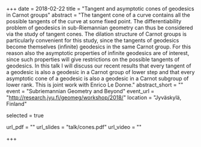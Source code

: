 +++
date = 2018-02-22
title = "Tangent and asymptotic cones of geodesics in Carnot groups"
abstract = "The tangent cone of a curve contains all the possible tangents of the curve at some fixed point. The differentiability problem of geodesics in sub-Riemannian geometry can thus be considered via the study of tangent cones. The dilation structure of Carnot groups is particularly convenient for this study, since the tangents of geodesics become themselves (infinite) geodesics in the same Carnot group. For this reason also the asymptotic properties of infinite geodesics are of interest, since such properties will give restrictions on the possible tangents of geodesics. In this talk I will discuss our recent results that every tangent of a geodesic is also a geodesic in a Carnot group of lower step and that every asymptotic cone of a geodesic is also a geodesic in a Carnot subgroup of lower rank. This is joint work with Enrico Le Donne."
abstract_short = ""
event = "Subriemannian Geometry and Beyond"
event_url = "http://research.jyu.fi/geomeg/workshop/2018/"
location = "Jyväskylä, Finland"

selected = true

url_pdf = ""
url_slides = "talk/cones.pdf"
url_video = ""

+++
